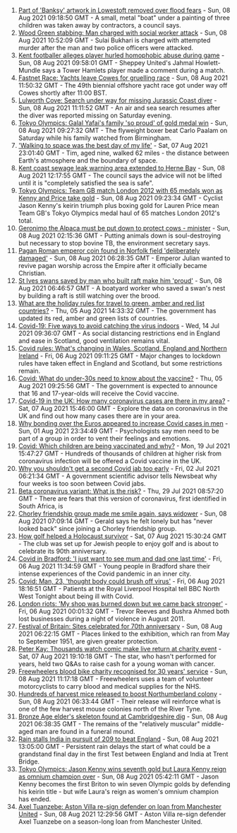 1. [Part of 'Banksy' artwork in Lowestoft removed over flood fears](https://www.bbc.co.uk/news/uk-england-suffolk-58136413) - Sun, 08 Aug 2021 09:18:50 GMT - A small, metal "boat" under a painting of three children was taken away by contractors, a council says.
2. [Wood Green stabbing: Man charged with social worker attack](https://www.bbc.co.uk/news/uk-england-london-58130078) - Sun, 08 Aug 2021 10:52:09 GMT - Sulai Bukhari is charged with attempted murder after the man and two police officers were attacked.
3. [Kent footballer alleges player hurled homophobic abuse during game](https://www.bbc.co.uk/news/uk-england-kent-58136664) - Sun, 08 Aug 2021 09:58:01 GMT - Sheppey United's Jahmal Howlett-Mundle says a Tower Hamlets player made a comment during a match.
4. [Fastnet Race: Yachts leave Cowes for gruelling race](https://www.bbc.co.uk/news/uk-england-hampshire-58129522) - Sun, 08 Aug 2021 11:50:32 GMT - The 49th biennial offshore yacht race got under way off Cowes shortly after 11:00 BST.
5. [Lulworth Cove: Search under way for missing Jurassic Coast diver](https://www.bbc.co.uk/news/uk-england-dorset-58136616) - Sun, 08 Aug 2021 11:11:52 GMT - An air and sea search resumes after the diver was reported missing on Saturday evening.
6. [Tokyo Olympics: Galal Yafai's family 'so proud' of gold medal win](https://www.bbc.co.uk/news/uk-england-birmingham-58136583) - Sun, 08 Aug 2021 09:27:32 GMT - The flyweight boxer beat Carlo Paalam on Saturday while his family watched from Birmingham.
7. ['Walking to space was the best day of my life'](https://www.bbc.co.uk/news/uk-england-nottinghamshire-58071075) - Sat, 07 Aug 2021 23:01:40 GMT - Tim, aged nine, walked 62 miles - the distance between Earth's atmosphere and the boundary of space.
8. [Kent coast sewage leak warning area extended to Herne Bay](https://www.bbc.co.uk/news/uk-england-kent-58137677) - Sun, 08 Aug 2021 12:17:55 GMT - The council says the advice will not be lifted until it is "completely satisfied the sea is safe".
9. [Tokyo Olympics: Team GB match London 2012 with 65 medals won as Kenny and Price take gold](https://www.bbc.co.uk/sport/olympics/58125822) - Sun, 08 Aug 2021 09:23:34 GMT - Cyclist Jason Kenny's keirin triumph plus boxing gold for Lauren Price mean Team GB's Tokyo Olympics medal haul of 65 matches London 2012's total.
10. [Geronimo the Alpaca must be put down to protect cows - minister](https://www.bbc.co.uk/news/uk-england-gloucestershire-58133468) - Sun, 08 Aug 2021 02:15:36 GMT - Putting animals down is soul-destroying but necessary to stop bovine TB, the environment secretary says.
11. [Pagan Roman emperor coin found in Norfolk field 'deliberately damaged'](https://www.bbc.co.uk/news/uk-england-norfolk-58001605) - Sun, 08 Aug 2021 06:28:35 GMT - Emperor Julian wanted to revive pagan worship across the Empire after it officially became Christian.
12. [St Ives swans saved by man who built raft make him 'proud'](https://www.bbc.co.uk/news/uk-england-cambridgeshire-58101813) - Sun, 08 Aug 2021 06:46:57 GMT - A boatyard worker who saved a swan's nest by building a raft is still watching over the brood.
13. [What are the holiday rules for travel to green, amber and red list countries?](https://www.bbc.co.uk/news/explainers-52544307) - Thu, 05 Aug 2021 14:33:32 GMT - The government has updated its red, amber and green lists of countries.
14. [Covid-19: Five ways to avoid catching the virus indoors](https://www.bbc.co.uk/news/explainers-53917432) - Wed, 14 Jul 2021 09:36:07 GMT - As social distancing restrictions end in England and ease in Scotland, good ventilation remains vital.
15. [Covid rules: What's changing in Wales, Scotland, England and Northern Ireland](https://www.bbc.co.uk/news/explainers-52530518) - Fri, 06 Aug 2021 09:11:25 GMT - Major changes to lockdown rules have taken effect in England and Scotland, but some restrictions remain.
16. [Covid: What do under-30s need to know about the vaccine?](https://www.bbc.co.uk/news/health-57273875) - Thu, 05 Aug 2021 09:25:56 GMT - The government is expected to announce that 16 and 17-year-olds will receive the Covid vaccine.
17. [Covid-19 in the UK: How many coronavirus cases are there in my area?](https://www.bbc.co.uk/news/uk-51768274) - Sat, 07 Aug 2021 15:46:00 GMT - Explore the data on coronavirus in the UK and find out how many cases there are in your area.
18. [Why bonding over the Euros appeared to increase Covid cases in men](https://www.bbc.co.uk/news/health-58015593) - Sun, 01 Aug 2021 23:34:49 GMT - Psychologists say men need to be part of a group in order to vent their feelings and emotions.
19. [Covid: Which children are being vaccinated and why?](https://www.bbc.co.uk/news/health-57888429) - Mon, 19 Jul 2021 15:47:27 GMT - Hundreds of thousands of children at higher risk from coronavirus infection will be offered a Covid vaccine in the UK.
20. [Why you shouldn't get a second Covid jab too early](https://www.bbc.co.uk/news/newsbeat-57682233) - Fri, 02 Jul 2021 06:21:34 GMT - A government scientific advisor tells Newsbeat why four weeks is too soon between Covid jabs.
21. [Beta coronavirus variant: What is the risk?](https://www.bbc.co.uk/news/health-55534727) - Thu, 29 Jul 2021 08:57:20 GMT - There are fears that this version of coronavirus, first identified in South Africa, is
22. [Chorley friendship group made me smile again, says widower](https://www.bbc.co.uk/news/uk-england-lancashire-58106487) - Sun, 08 Aug 2021 07:09:14 GMT - Gerald says he felt lonely but has "never looked back" since joining a Chorley friendship group.
23. [How golf helped a Holocaust survivor](https://www.bbc.co.uk/news/uk-england-manchester-58129539) - Sat, 07 Aug 2021 15:30:24 GMT - The club was set up for Jewish people to enjoy golf and is about to celebrate its 90th anniversary.
24. [Covid in Bradford: 'I just want to see mum and dad one last time'](https://www.bbc.co.uk/news/uk-england-leeds-58115377) - Fri, 06 Aug 2021 11:34:59 GMT - Young people in Bradford share their intense experiences of the Covid pandemic in an inner city.
25. [Covid: Man, 23, 'thought body could brush off virus'](https://www.bbc.co.uk/news/uk-england-merseyside-58121193) - Fri, 06 Aug 2021 18:16:51 GMT - Patients at the Royal Liverpool Hospital tell BBC North West Tonight about being ill with Covid.
26. [London riots: 'My shop was burned down but we came back stronger'](https://www.bbc.co.uk/news/uk-england-london-58031162) - Fri, 06 Aug 2021 00:01:32 GMT - Trevor Reeves and Bushra Ahmed both lost businesses during a night of violence in August 2011.
27. [Festival of Britain: Sites celebrated for 70th anniversary](https://www.bbc.co.uk/news/uk-england-london-58076088) - Sun, 08 Aug 2021 06:22:15 GMT - Places linked to the exhibition, which ran from May to September 1951, are given greater protection.
28. [Peter Kay: Thousands watch comic make live return at charity event](https://www.bbc.co.uk/news/entertainment-arts-58129447) - Sat, 07 Aug 2021 19:10:18 GMT - The star, who hasn't performed for years, held two Q&As to raise cash for a young woman with cancer.
29. [Freewheelers blood bike charity recognised for 30 years' service](https://www.bbc.co.uk/news/uk-england-bristol-58136304) - Sun, 08 Aug 2021 11:17:18 GMT - Freewheelers uses a team of volunteer motorcyclists to carry blood and medical supplies for the NHS.
30. [Hundreds of harvest mice released to boost Northumberland colony](https://www.bbc.co.uk/news/uk-england-tyne-58099926) - Sun, 08 Aug 2021 06:33:44 GMT - Their release will reinforce what is one of the few harvest mouse colonies north of the River Tyne.
31. [Bronze Age elder's skeleton found at Cambridgeshire dig](https://www.bbc.co.uk/news/uk-england-cambridgeshire-58106514) - Sun, 08 Aug 2021 06:38:35 GMT - The remains of the "relatively muscular" middle-aged man are found in a funeral mound.
32. [Rain stalls India in pursuit of 209 to beat England](https://www.bbc.co.uk/sport/cricket/58137389) - Sun, 08 Aug 2021 13:05:00 GMT - Persistent rain delays the start of what could be a grandstand final day in the first Test between England and India at Trent Bridge.
33. [Tokyo Olympics: Jason Kenny wins seventh gold but Laura Kenny reign as omnium champion over](https://www.bbc.co.uk/sport/olympics/58133154) - Sun, 08 Aug 2021 05:42:11 GMT - Jason Kenny becomes the first Briton to win seven Olympic golds by defending his keirin title - but wife Laura's reign as women's omnium champion has ended.
34. [Axel Tuanzebe: Aston Villa re-sign defender on loan from Manchester United](https://www.bbc.co.uk/sport/football/58138444) - Sun, 08 Aug 2021 12:29:56 GMT - Aston Villa re-sign defender Axel Tuanzebe on a season-long loan from Manchester United.
